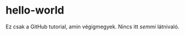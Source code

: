 hello-world
===========

Ez csak a GitHub tutorial, amin végigmegyek.  Nincs itt *semmi* látnivaló.
